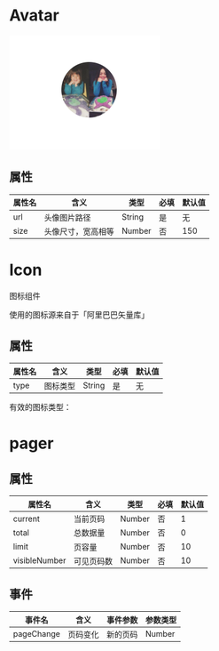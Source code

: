 <!--
 * @Author: luoxi
 * @LastEditTime: 2022-01-13 23:14:10
 * @LastEditors: your name
 * @Description: 组件文档说明
-->
# Avatar

![image](https://github.com/LLLLuoXi/my-site/raw/6d23c6060620c60e40b7f3943e0392bd2b287213/md-imgs/cpn-avatar.jpg)

## 属性

| 属性名 | 含义               | 类型   | 必填 | 默认值 |
| ------ | ------------------ | ------ | ---- | ------ |
| url    | 头像图片路径       | String | 是   | 无     |
| size   | 头像尺寸，宽高相等 | Number | 否   | 150    |

# Icon


图标组件

使用的图标源来自于「阿里巴巴矢量库」

## 属性

| 属性名 | 含义     | 类型   | 必填 | 默认值 |
| ------ | -------- | ------ | ---- | ------ |
| type   | 图标类型 | String | 是   | 无     |

有效的图标类型：


# pager


## 属性

| 属性名        | 含义       | 类型   | 必填 | 默认值 |
| ------------- | ---------- | ------ | ---- | ------ |
| current       | 当前页码   | Number | 否   | 1      |
| total         | 总数据量   | Number | 否   | 0      |
| limit         | 页容量     | Number | 否   | 10     |
| visibleNumber | 可见页码数 | Number | 否   | 10     |

## 事件

| 事件名     | 含义     | 事件参数 | 参数类型 |
| ---------- | -------- | -------- | -------- |
| pageChange | 页码变化 | 新的页码 | Number   |




